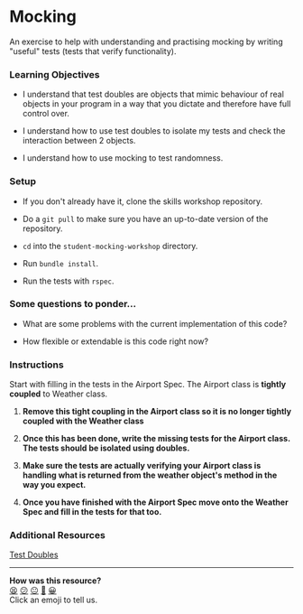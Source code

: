# Mocking

An exercise to help with understanding and practising mocking by writing "useful" tests (tests that verify functionality).

### Learning Objectives

* I understand that test doubles are objects that mimic behaviour of real objects in your program in a way that you dictate and therefore have full control over.

* I understand how to use test doubles to isolate my tests and check the interaction between 2 objects.

* I understand how to use mocking to test randomness.

### Setup

* If you don't already have it, clone the skills workshop repository.

* Do a `git pull` to make sure you have an up-to-date version of the repository.

* `cd` into the `student-mocking-workshop` directory.

* Run `bundle install`.

* Run the tests with `rspec`.


### Some questions to ponder...

* What are some problems with the current implementation of this code?

* How flexible or extendable is this code right now?


### Instructions

Start with filling in the tests in the Airport Spec. The Airport class is **tightly coupled** to Weather class.

1. **Remove this tight coupling in the Airport class so it is no longer tightly coupled with the Weather class**

2. **Once this has been done, write the missing tests for the Airport class. The tests should be isolated using doubles.**

3. **Make sure the tests are actually verifying your Airport class is handling what is returned from the weather object's method in the way you expect.**

4. **Once you have finished with the Airport Spec move onto the Weather Spec and fill in the tests for that too.**


### Additional Resources

[Test Doubles](https://martinfowler.com/bliki/TestDouble.html)

<!-- BEGIN GENERATED SECTION DO NOT EDIT -->

---

**How was this resource?**  
[😫](https://airtable.com/shrUJ3t7KLMqVRFKR?prefill_Repository=skills-workshops&prefill_File=student-mocking-workshop/README.md&prefill_Sentiment=😫) [😕](https://airtable.com/shrUJ3t7KLMqVRFKR?prefill_Repository=skills-workshops&prefill_File=student-mocking-workshop/README.md&prefill_Sentiment=😕) [😐](https://airtable.com/shrUJ3t7KLMqVRFKR?prefill_Repository=skills-workshops&prefill_File=student-mocking-workshop/README.md&prefill_Sentiment=😐) [🙂](https://airtable.com/shrUJ3t7KLMqVRFKR?prefill_Repository=skills-workshops&prefill_File=student-mocking-workshop/README.md&prefill_Sentiment=🙂) [😀](https://airtable.com/shrUJ3t7KLMqVRFKR?prefill_Repository=skills-workshops&prefill_File=student-mocking-workshop/README.md&prefill_Sentiment=😀)  
Click an emoji to tell us.

<!-- END GENERATED SECTION DO NOT EDIT -->
